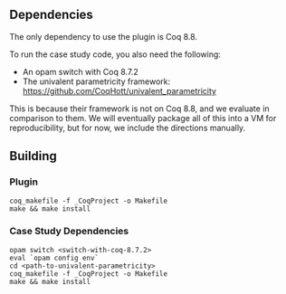 ## Dependencies

The only dependency to use the plugin is Coq 8.8.

To run the case study code, you also need the following:
* An opam switch with Coq 8.7.2
* The univalent parametricity framework: https://github.com/CoqHott/univalent_parametricity

This is because their framework is not on Coq 8.8, and we evaluate in comparison to them. We will eventually
package all of this into a VM for reproducibility, but for now, we include the directions manually.

## Building

### Plugin

```
coq_makefile -f _CoqProject -o Makefile
make && make install
```

### Case Study Dependencies

```
opam switch <switch-with-coq-8.7.2>
eval `opam config env`
cd <path-to-univalent-parametricity>
coq_makefile -f _CoqProject -o Makefile
make && make install
```
